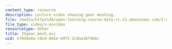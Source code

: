 ```yaml
---
content_type: resource
description: Lecture video showing gear meshing.
file: /media/https%3A/open-learning-course-data-rc.s3.amazonaws.com/2-611-marine-power-and-propulsion-fall-2006/e76d4e0ac0c68d5ee9f22c0aa36f4bbc_25gear_mesh.avi
file_type: video/x-msvideo
resourcetype: Other
title: 25gear_mesh.avi
uid: e76d4e0a-c0c6-8d5e-e9f2-2c0aa36f4bbc
---
```


